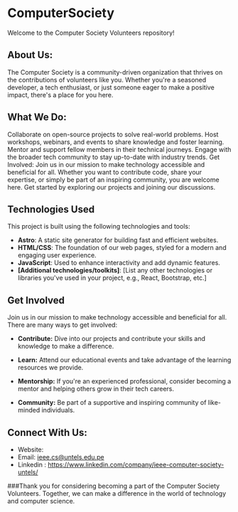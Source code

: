 # ComputerSociety
Welcome to the Computer Society Volunteers repository!

## **About Us:**
The Computer Society is a community-driven organization that thrives on the contributions of volunteers like you. Whether you're a seasoned developer, a tech enthusiast, or just someone eager to make a positive impact, there's a place for you here.

## **What We Do:**

Collaborate on open-source projects to solve real-world problems.
Host workshops, webinars, and events to share knowledge and foster learning.
Mentor and support fellow members in their technical journeys.
Engage with the broader tech community to stay up-to-date with industry trends.
Get Involved:
Join us in our mission to make technology accessible and beneficial for all. Whether you want to contribute code, share your expertise, or simply be part of an inspiring community, you are welcome here. Get started by exploring our projects and joining our discussions.

## Technologies Used

This project is built using the following technologies and tools:

- **Astro**: A static site generator for building fast and efficient websites.
- **HTML/CSS**: The foundation of our web pages, styled for a modern and engaging user experience.
- **JavaScript**: Used to enhance interactivity and add dynamic features.
- **[Additional technologies/toolkits]**: [List any other technologies or libraries you've used in your project, e.g., React, Bootstrap, etc.]

## Get Involved

Join us in our mission to make technology accessible and beneficial for all. There are many ways to get involved:

- **Contribute:** Dive into our projects and contribute your skills and knowledge to make a difference.

- **Learn:** Attend our educational events and take advantage of the learning resources we provide.

- **Mentorship:** If you're an experienced professional, consider becoming a mentor and helping others grow in their tech careers.

- **Community:** Be part of a supportive and inspiring community of like-minded individuals.

## **Connect With Us:**

  - Website: 
  - Email: ieee.cs@untels.edu.pe
  - Linkedin : https://www.linkedin.com/company/ieee-computer-society-untels/
    
###Thank you for considering becoming a part of the Computer Society Volunteers. Together, we can make a difference in the world of technology and computer science.
